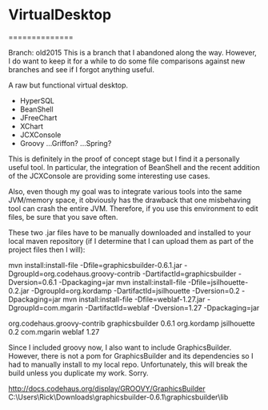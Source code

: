 # VirtualDesktop
==============

Branch:  old2015
This is a branch that I abandoned along the way. 
However, I do want to keep it for a while to do 
some file comparisons against new branches and see
if I forgot anything useful.

A raw but functional virtual desktop.
+ HyperSQL
+ BeanShell
+ JFreeChart
+ XChart
+ JCXConsole
+ Groovy ...Griffon?
...Spring?

This is definitely in the proof of concept stage
but I find it a personally useful tool.
In particular, the integration of BeanShell and
the recent addition of the JCXConsole are providing
some interesting use cases.

Also, even though my goal was to integrate various
tools into the same JVM/memory space, it obviously
has the drawback that one misbehaving tool can
crash the entire JVM.  Therefore, if you use this
environment to edit files, be sure that you save
often.

These two .jar files have to be manually downloaded and installed to your
local maven repository (if I determine that I can upload them as part
of the project files then I will):

mvn install:install-file -Dfile=graphicsbuilder-0.6.1.jar -DgroupId=org.codehaus.groovy-contrib -DartifactId=graphicsbuilder -Dversion=0.6.1 -Dpackaging=jar
mvn install:install-file -Dfile=jsilhouette-0.2.jar -DgroupId=org.kordamp -DartifactId=jsilhouette -Dversion=0.2 -Dpackaging=jar
mvn install:install-file -Dfile=weblaf-1.27.jar -DgroupId=com.mgarin -DartifactId=weblaf -Dversion=1.27 -Dpackaging=jar

<dependency>
    <groupId>org.codehaus.groovy-contrib</groupId>
    <artifactId>graphicsbuilder</artifactId>
    <version>0.6.1</version>
</dependency>

<dependency>
    <groupId>org.kordamp</groupId>
    <artifactId>jsilhouette</artifactId>
    <version>0.2</version>
</dependency>

<dependency>
    <groupId>com.mgarin</groupId>
    <artifactId>weblaf</artifactId>
    <version>1.27</version>
</dependency>

Since I included groovy now, I also want to
include GraphicsBuilder.  However, there is not a pom
for GraphicsBuilder and its dependencies so I had to
manually install to my local repo.  Unfortunately, this
will break the build unless you duplicate my work.  Sorry.

http://docs.codehaus.org/display/GROOVY/GraphicsBuilder
C:\Users\Rick\Downloads\graphicsbuilder-0.6.1\graphicsbuilder\lib
